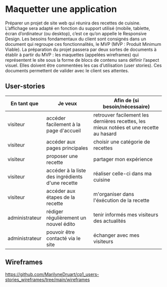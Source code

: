 # Maquetter une application

Préparer un projet de site web qui réunira des recettes de cuisine. L’affichage sera adapté en fonction du support utilisé (mobile, tablette, écran d’ordinateur (ou desktop), c’est ce qu’on appelle le Responsive Design. Les besoins fondamentaux du client sont consignés dans un document qui regroupe ces fonctionnalités, le MVP (MVP : Produit Minimum Viable).
La préparation du projet passera par deux sortes de documents à établir à partir du MVP :
les maquettes (appelées wireframes) qui représentent le site sous la forme de blocs de contenu sans définir l’aspect visuel. Elles doivent être commentées
les cas d’utilisation (user stories).
Ces documents permettent de valider avec le client ses attentes.


## User-stories

| En tant que | Je veux | Afin de (si besoin/nécessaire) |
|--|--|--|
| visiteur | accéder facilement à la page d'accueil | retrouver facilement les dernières recettes, les mieux notées et une recette au hasard |
| visiteur | accéder aux pages principales | choisir une catégorie de recettes |
| visiteur | proposer une recette | partager mon expérience |
| visiteur | accéder à la liste des ingrédients d'une recette | réaliser celle-ci dans ma cuisine |
| visiteur | accéder aux étapes de la recette | m'organiser dans l'éxécution de la recette |
| administrateur | rédiger régulièrement un nouvel édito | tenir informés mes visiteurs des actualités |
| administrateur | pouvoir être contacté via le site | échanger avec mes visiteurs |

## Wireframes

https://github.com/MarilyneDruart/cp1_users-stories_wireframes/tree/main/wireframes